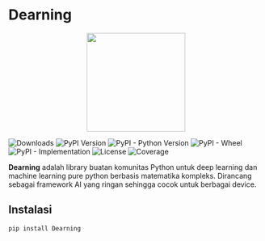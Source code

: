 # Dearning

<p align="center">
  <img src="https://raw.githubusercontent.com/maker-games/Logo-Dearning/main/WhatsApp%20Image%202025-09-30%20at%2010.35.28_83814893.jpg"
 width=195">
</p>

![Downloads](https://static.pepy.tech/personalized-badge/dearning?period=total&units=INTERNATIONAL_SYSTEM&left_color=BLUE&right_color=LIGHTGREY&left_text=downloads)
![PyPI Version](https://img.shields.io/pypi/v/dearning)
![PyPI - Python Version](https://img.shields.io/pypi/pyversions/dearning)
![PyPI - Wheel](https://img.shields.io/pypi/wheel/dearning)
![PyPI - Implementation](https://img.shields.io/pypi/implementation/dearning)
![License](https://img.shields.io/pypi/l/dearning)
![Coverage](https://codecov.io/gh/username/repo/branch/main/graph/badge.svg)

**Dearning** adalah library buatan komunitas Python untuk deep learning dan machine learning pure python berbasis matematika kompleks. Dirancang sebagai framework AI yang ringan sehingga cocok untuk berbagai device.

## Instalasi

```bash
pip install Dearning
